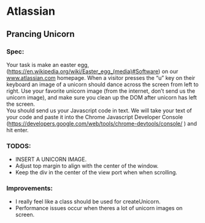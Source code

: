 # Atlassian

## Prancing Unicorn

### Spec:
Your task is make an easter egg, (https://en.wikipedia.org/wiki/Easter_egg_(media)#Software) on our www.atlassian.com homepage.  When a visitor presses the “u” key on their keyboard an image of a unicorn should dance across the screen from left to right.  Use your favorite unicorn image (from the internet, don’t send us the unicorn image), and make sure you clean up the DOM after unicorn has left the screen.  
You should send us your Javascript code in text.  We will take your text of your code and paste it into the Chrome Javascript Developer Console (https://developers.google.com/web/tools/chrome-devtools/console/ ) and hit enter.  

### TODOS:
  * INSERT A UNICORN IMAGE.
  * Adjust top margin to align with the center of the window.
  * Keep the div in the center of the view port when when scrolling.

### Improvements:
  * I really feel like a class should be used for createUnicorn.
  * Performance issues occur when theres a lot of unicorn images on screen. 
